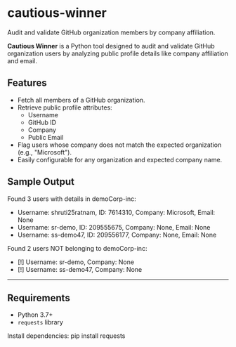 # cautious-winner
Audit and validate GitHub organization members by company affiliation.

**Cautious Winner** is a Python tool designed to audit and validate GitHub organization users by analyzing public profile details like company affiliation and email.

## Features

- Fetch all members of a GitHub organization.
- Retrieve public profile attributes:
  - Username
  - GitHub ID
  - Company
  - Public Email
- Flag users whose company does not match the expected organization (e.g., "Microsoft").
- Easily configurable for any organization and expected company name.
  
## Sample Output

Found 3 users with details in demoCorp-inc:
- Username: shruti25ratnam, ID: 7614310, Company: Microsoft, Email: None
- Username: sr-demo, ID: 209555675, Company: None, Email: None
- Username: ss-demo47, ID: 209556177, Company: None, Email: None

Found 2 users NOT belonging to demoCorp-inc:
- [!] Username: sr-demo, Company: None
- [!] Username: ss-demo47, Company: None

---

## Requirements

- Python 3.7+
- `requests` library

Install dependencies:
pip install requests

